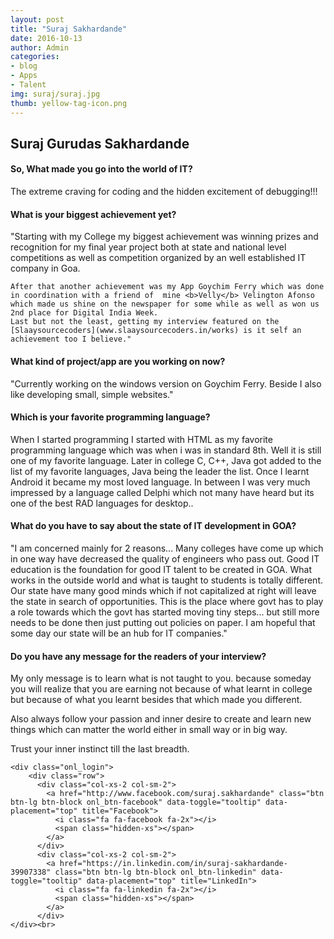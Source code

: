 ```yaml
---
layout: post
title: "Suraj Sakhardande"
date: 2016-10-13
author: Admin
categories:
- blog
- Apps
- Talent
img: suraj/suraj.jpg
thumb: yellow-tag-icon.png
---
```


Suraj Gurudas Sakhardande
---------



<div class="bs-callout-left bs-callout-success-left">
  <h4>So, What made you go into the world of IT?</h4>
  The extreme craving for coding and the hidden excitement of debugging!!!
</div>

<div class="bs-callout-right bs-callout-success-right">
  <h4>What is your biggest achievement yet?</h4>
	"Starting with my College my biggest achievement was winning prizes and recognition for my final year project both at state and national level competitions as well as competition organized by an well established IT company in Goa.

	After that another achievement was my App Goychim Ferry which was done in coordination with a friend of  mine <b>Velly</b> Velington Afonso which made us shine on the newspaper for some while as well as won us 2nd place for Digital India Week.
	Last but not the least, getting my interview featured on the [Slaaysourcecoders](www.slaaysourcecoders.in/works) is it self an achievement too I believe."
</div>


<div class="bs-callout-left bs-callout-success-left">
  <h4>What kind of project/app are you working on now?</h4>
  "Currently working on the windows version on Goychim Ferry. 
	Beside I also like developing small, simple websites."
</div>


<div class="bs-callout-right bs-callout-success-right">
  <h4>Which is your favorite programming language?</h4>
	    When I started programming I started with HTML as my favorite programming language which was when i was in standard 8th. Well it is still one of my favorite language. Later in college C, C++, Java got added to the list of my favorite languages, Java being the leader the list. Once I learnt Android it became my most loved language. In between I was very much impressed by a language called Delphi which not many have heard but its one of the best RAD languages for desktop..

</div>

<div class="bs-callout-left bs-callout-success-left">
  <h4>What do you have to say about the state of IT development in GOA?</h4>
"I am concerned mainly for 2 reasons...
Many colleges have come up which in one way have decreased the quality of engineers who pass out. 
Good IT education is the foundation for good IT talent to be created in GOA.
What works in the outside world and what is taught to students is totally different.
Our state have many good minds which if not capitalized at right will leave the state in search of opportunities.
This is the place where govt has to play a role towards which the govt has started moving tiny steps...
but still more needs to be done then just putting out policies on paper. 
I am hopeful that some day our state will be an hub for IT companies."

</div>


<div class="bs-callout-right bs-callout-success-right">
  <h4>Do you have any message for the readers of your interview?</h4>

  <div class="quote"><i class="fa fa-quote-left fa-4x"></i></div>
My only message is to learn what is not taught to you.
because someday you will realize that you are earning not because of what learnt in college but because of what you learnt besides that which made you different.

Also always follow your passion and inner desire to create and learn new things which can matter the world either in 
small way or in big way.

Trust your inner instinct till the last breadth.
</div>


<div class="container">
    

    <div class="onl_login">
    	<div class="row">
          <div class="col-xs-2 col-sm-2">
            <a href="http://www.facebook.com/suraj.sakhardande" class="btn btn-lg btn-block onl_btn-facebook" data-toggle="tooltip" data-placement="top" title="Facebook">
              <i class="fa fa-facebook fa-2x"></i>
              <span class="hidden-xs"></span>
            </a>
          </div>
          <div class="col-xs-2 col-sm-2">
            <a href="https://in.linkedin.com/in/suraj-sakhardande-39907338" class="btn btn-lg btn-block onl_btn-linkedin" data-toggle="tooltip" data-placement="top" title="LinkedIn">
              <i class="fa fa-linkedin fa-2x"></i>
              <span class="hidden-xs"></span>
            </a>
          </div>
    </div><br>
  </div>






